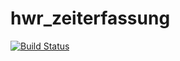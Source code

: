 # hwr_zeiterfassung
[![Build Status](https://jenkins.nico-steinmueller.de/buildStatus/icon?job=test-multibranch%2Fmain)](https://jenkins.nico-steinmueller.de/job/test-multibranch/job/main/)

